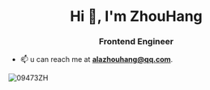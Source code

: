 <h1 align="center">Hi 👋, I'm ZhouHang</h1>

<h3 align="center">Frontend Engineer</h3>

- 📫 u can reach me at **alazhouhang@qq.com**.

<p align="left"> <img src=https://github-readme-stats.vercel.app/api?username=09473ZH&show_icons=true alt=09473ZH /> </p>
